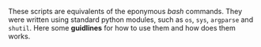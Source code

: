 These scripts are equivalents of the eponymous *bash* commands. They were written using standard python modules, such as `os`, `sys`, `argparse` and `shutil`. Here some **guidlines** for how to use them and how does them works.
